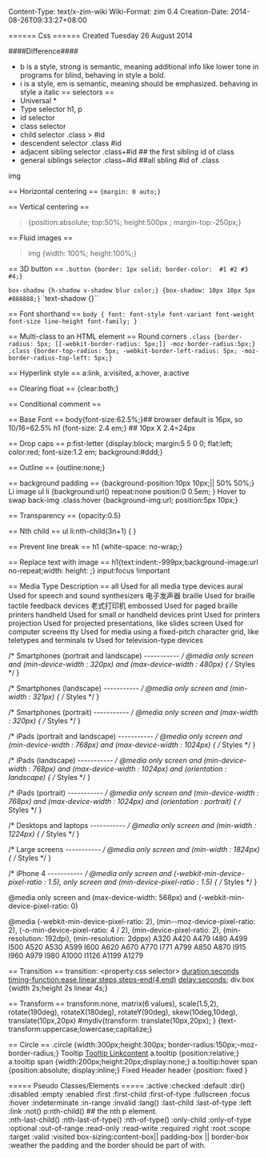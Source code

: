 Content-Type: text/x-zim-wiki
Wiki-Format: zim 0.4
Creation-Date: 2014-08-26T09:33:27+08:00

====== Css ======
Created Tuesday 26 August 2014

####Difference####
- b is a style, strong is semantic, meaning additional info like  lower tone in programs for blind, behaving in style a bold.
- i is a style, em is semantic, meaning should be emphasized. behaving in style a italic
== selectors ==
-  Universal  *
-  Type selector h1, p
-  id selector
-  class selector
-  child selector  .class > #id
-  descendent selector .class #id
-  adjacent sibling selector .class+#id ## the first sibling id of class
-  general siblings selector .class~#id        ##all sbling #id of .class

img

== Horizontal centering ==
``{margin: 0 auto;}``

== Vertical centering ==
> {position:absolute; top:50%; height:500px ; margin-top:-250px;}

== Fluid images ==
> img {width: 100%;  height:100%;}

== 3D button ==
`.button {border: 1px solid; border-color:  #1 #2 #3 #4;}`

`box-shadow {h-shadow v-shadow blur color;} {box-shadow: 10px 10px 5px #888888;}`
`text-shadow {}``

== Font shorthand ==
`body { font: font-style font-variant font-weight font-size line-height font-family; }`

== Multi-class to an HTML element ==
Round corners
`.class {border-radius: 5px; [[-webkit-border-radius: 5px;]] -moz-border-radius:5px;}`
`.class {border-top-radius: 5px; -webkit-border-left-radius: 5px; -moz-border-radius-top-left: 5px;}`

== Hyperlink style ==
a:link, a:visited, a:hover, a:active

== Clearing float ==
{clear:both;}

== Conditional comment ==
<!--[if IE]><![endif]-->
<!--[if IE 6]><![endi]-->
<!--[if gt/lt/gte/lte IE 6]><![endif]-->
<!--[if IE]> 
<link rel="stylesheet" type="text/css" href="ie-stylesheet.css" />
< ![endif]-->

== Base Font ==
body{font-size:62.5%;}## browser default is 16px, so 10/16=62.5%
h1 {font-size: 2.4 em;} ## 10px X 2.4=24px

== Drop caps ==
p:fist-letter {display:block; margin:5 5 0 0; flat:left; 	color:red; font-size:1.2 em; background:#ddd;}

== Outline ==
{outline:none;} 

== background padding ==
{background-position:10px 10px;|| 50% 50%;}
Li image
ul li {background:url() repeat:none position:0 0.5em; }
Hover to swap back-img
.class:hover {background-img:url; position:5px 10px;}

== Transparency ==
{opacity:0.5}

== Nth child ==
ul li:nth-child(3n+1) { }

== Prevent line break ==
h1 {white-space: no-wrap;}

== Replace text with image ==
h1{text:indent:-999px;background-image:url no-repeat;width: height: ;}
input:focus  !important

== Media Type	Description ==
all	Used for all media type devices
aural	Used for speech and sound synthesizers 电子发声器
braille	Used for braille tactile feedback devices 老式打印机
embossed	Used for paged braille printers
handheld	Used for small or handheld devices
print	Used for printers
projection	Used for projected presentations, like slides
screen	Used for computer screens
tty	Used for media using a fixed-pitch character grid, like teletypes and terminals
tv	Used for television-type devices

/* Smartphones (portrait and landscape) ----------- */
@media only screen 
and (min-device-width : 320px) 
and (max-device-width : 480px) {
/* Styles */
}

/* Smartphones (landscape) ----------- */
@media only screen 
and (min-width : 321px) {
/* Styles */
}

/* Smartphones (portrait) ----------- */
@media only screen 
and (max-width : 320px) {
/* Styles */
}

/* iPads (portrait and landscape) ----------- */
@media only screen 
and (min-device-width : 768px) 
and (max-device-width : 1024px) {
/* Styles */
}

/* iPads (landscape) ----------- */
@media only screen 
and (min-device-width : 768px) 
and (max-device-width : 1024px) 
and (orientation : landscape) {
/* Styles */
}

/* iPads (portrait) ----------- */
@media only screen 
and (min-device-width : 768px) 
and (max-device-width : 1024px) 
and (orientation : portrait) {
/* Styles */
}

/* Desktops and laptops ----------- */
@media only screen 
and (min-width : 1224px) {
/* Styles */
}

/* Large screens ----------- */
@media only screen 
and (min-width : 1824px) {
/* Styles */
}

/* iPhone 4 ----------- */
@media
only screen and (-webkit-min-device-pixel-ratio : 1.5),
only screen and (min-device-pixel-ratio : 1.5) {
/* Styles */
}

@media only screen and (max-device-width: 568px) and (-webkit-min-device-pixel-ratio: 0) 

@media (-webkit-min-device-pixel-ratio: 2), (min--moz-device-pixel-ratio: 2), (-o-min-device-pixel-ratio: 4 / 2), (min-device-pixel-ratio: 2), (min-resolution: 192dpi), (min-resolution: 2dppx) 
A320 A420 A479 I480 A499 I500 A520 A530 A599 I600 A620 A670 A770 I771 A799 A850 A870 I915 I960 A979 I980 A1000 I1126 A1199 A1279

== Transition ==
transition: <property:css selector> <duration:seconds> <timing-function:ease,linear,steps,steps-end(4,end)> <delay:seconds>;
div.box {width 2s;height 2s linear 4s;}

== Transform ==
transform:none, matrix(6 values), scale(1.5,2), rotate(190deg), rotateX(180deg), rotateY(90deg), skew(10deg,10deg), translate(10px,20px)
#mydiv{transform: translate(10px,20px); }
{text-transform:uppercase;lowercase;capitalize;}

== Circle ==
.circle {width:300px;height:300px; border-radius:150px;-moz-border-radius;}
Tooltip
<a class='tooltip' href="">Tooltip Link<span>content</span></a>
a.tooltip {position:relative;}
a.tooltip span {width:200px;height:20px;display:none;}
a.tooltip:hover span {position:absolute; display:inline;}
Fixed Header
header {position: fixed }

===== Pseudo Classes/Elements =====
:active
:checked
:default
:dir()
:disabled
:empty
:enabled
:first
:first-child
:first-of-type
:fullscreen
:focus
:hover
:indeterminate
:in-range
:invalid
:lang()
:last-child
:last-of-type
:left
:link
:not()
p:nth-child() ## the nth p element.  
:nth-last-child() 
:nth-last-of-type()
:nth-of-type()
:only-child
:only-of-type
:optional
:out-of-range
:read-only
:read-write
:required
:right
:root
:scope
:target
:valid
:visited
box-sizing:content-box|| padding-box || border-box :weather the padding and the border should be part of with.
